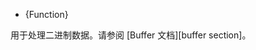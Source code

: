 <!-- YAML
added: v0.1.103
-->

<!-- type=global -->

* {Function}

用于处理二进制数据。请参阅 [Buffer 文档][buffer section]。


